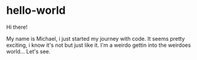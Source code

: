 # hello-world

Hi there! 

My name is Michael, i just started my journey with code. 
It seems pretty exciting, i know it's not but just like it. 
I'm a weirdo gettin into the weirdoes world... Let's see.


